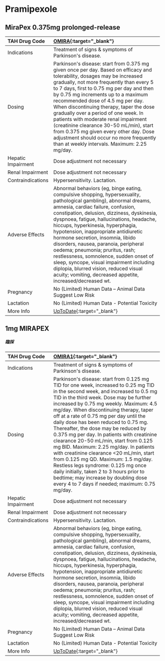 # Pramipexole

## MiraPex 0.375mg prolonged-release

| TAH Drug Code      | [OMIRA](https://www.tahsda.org.tw/drugs/hissearch.php?drug_code=OMIRA){:target="_blank"}                                                                                                                                                                                                                                                                                                                                                                                                                                                                                                                                                     |
|:-------------------|:---------------------------------------------------------------------------------------------------------------------------------------------------------------------------------------------------------------------------------------------------------------------------------------------------------------------------------------------------------------------------------------------------------------------------------------------------------------------------------------------------------------------------------------------------------------------------------------------------------------------------------------------|
| Indications        | Treatment of signs & symptoms of Parkinson's disease.                                                                                                                                                                                                                                                                                                                                                                                                                                                                                                                                                                                        |
| Dosing             | Parkinson's disease: start from 0.375 mg given once per day. Based on efficacy and tolerability, dosages may be increased gradually, not more frequently than every 5 to 7 days, first to 0.75 mg per day and then by 0.75 mg increments up to a maximum recommended dose of 4.5 mg per day. When discontinuing therapy, taper the dose gradually over a period of one week. In patients with moderate renal impairment (creatinine clearance 30-50 mL/min), start from 0.375 mg given every other day. Dose adjustment should occur no more frequently than at weekly intervals. Maximum: 2.25 mg/day.                                      |
| Hepatic Impairment | Dose adjustment not necessary                                                                                                                                                                                                                                                                                                                                                                                                                                                                                                                                                                                                                |
| Renal Impairment   | Dose adjustment not necessary                                                                                                                                                                                                                                                                                                                                                                                                                                                                                                                                                                                                                |
| Contraindications  | Hypersensitivity. Lactation.                                                                                                                                                                                                                                                                                                                                                                                                                                                                                                                                                                                                                 |
| Adverse Effects    | Abnormal behaviors (eg, binge eating, compulsive shopping, hypersexuality, pathological gambling), abnormal dreams, amnesia, cardiac failure, confusion, constipation, delusion, dizziness, dyskinesia, dyspnoea, fatigue, hallucinations, headache, hiccups, hyperkinesia, hyperphagia, hypotension, inappropriate antidiuretic hormone secretion, insomnia, libido disorders, nausea, paranoia, peripheral oedema; pneumonia; pruritus, rash; restlessness, somnolence, sudden onset of sleep, syncope, visual impairment including diplopia, blurred vision, reduced visual acuity; vomiting, decreased appetite, increased/decreased wt. |
| Pregnancy          | No (Limited) Human Data – Animal Data Suggest Low Risk                                                                                                                                                                                                                                                                                                                                                                                                                                                                                                                                                                                       |
| Lactation          | No (Limited) Human Data - Potential Toxicity                                                                                                                                                                                                                                                                                                                                                                                                                                                                                                                                                                                                 |
| More Info          | [UpToDate](https://www.uptodate.com/contents/pramipexole-drug-information){:target="_blank"}                                                                                                                                                                                                                                                                                                                                                                                                                                                                                                                                                 |

## 1mg MIRAPEX

##### 臨採

| TAH Drug Code      | [OMIRA1](https://www.tahsda.org.tw/drugs/hissearch.php?drug_code=OMIRA1){:target="_blank"}                                                                                                                                                                                                                                                                                                                                                                                                                                                                                                                                                                                                                                                                                                |
|:-------------------|:------------------------------------------------------------------------------------------------------------------------------------------------------------------------------------------------------------------------------------------------------------------------------------------------------------------------------------------------------------------------------------------------------------------------------------------------------------------------------------------------------------------------------------------------------------------------------------------------------------------------------------------------------------------------------------------------------------------------------------------------------------------------------------------|
| Indications        | Treatment of signs & symptoms of Parkinson's disease.                                                                                                                                                                                                                                                                                                                                                                                                                                                                                                                                                                                                                                                                                                                                     |
| Dosing             | Parkinson's disease: start from 0.125 mg TID for one week, increased to 0.25 mg TID in the second week, and increased to 0.5 mg TID in the third week. Dose may be further increased by 0.75 mg weekly. Maximum: 4.5 mg/day. When discontinuing therapy, taper off at a rate of 0.75 mg per day until the daily dose has been reduced to 0.75 mg. Thereafter, the dose may be reduced by 0.375 mg per day. In patients with creatinine clearance 20-50 mL/min, start from 0.125 mg BID. Maximum: 2.25 mg/day. In patients with creatinine clearance <20 mL/min, start from 0.125 mg QD. Maximum: 1.5 mg/day. Restless legs syndrome: 0.125 mg once daily initially, taken 2 to 3 hours prior to bedtime; may increase by doubling dose every 4 to 7 days if needed; maximum: 0.75 mg/day. |
| Hepatic Impairment | Dose adjustment not necessary                                                                                                                                                                                                                                                                                                                                                                                                                                                                                                                                                                                                                                                                                                                                                             |
| Renal Impairment   | Dose adjustment not necessary                                                                                                                                                                                                                                                                                                                                                                                                                                                                                                                                                                                                                                                                                                                                                             |
| Contraindications  | Hypersensitivity. Lactation.                                                                                                                                                                                                                                                                                                                                                                                                                                                                                                                                                                                                                                                                                                                                                              |
| Adverse Effects    | Abnormal behaviors (eg, binge eating, compulsive shopping, hypersexuality, pathological gambling), abnormal dreams, amnesia, cardiac failure, confusion, constipation, delusion, dizziness, dyskinesia, dyspnoea, fatigue, hallucinations, headache, hiccups, hyperkinesia, hyperphagia, hypotension, inappropriate antidiuretic hormone secretion, insomnia, libido disorders, nausea, paranoia, peripheral oedema; pneumonia; pruritus, rash; restlessness, somnolence, sudden onset of sleep, syncope, visual impairment including diplopia, blurred vision, reduced visual acuity; vomiting, decreased appetite, increased/decreased wt.                                                                                                                                              |
| Pregnancy          | No (Limited) Human Data – Animal Data Suggest Low Risk                                                                                                                                                                                                                                                                                                                                                                                                                                                                                                                                                                                                                                                                                                                                    |
| Lactation          | No (Limited) Human Data - Potential Toxicity                                                                                                                                                                                                                                                                                                                                                                                                                                                                                                                                                                                                                                                                                                                                              |
| More Info          | [UpToDate](https://www.uptodate.com/contents/pramipexole-drug-information){:target="_blank"}                                                                                                                                                                                                                                                                                                                                                                                                                                                                                                                                                                                                                                                                                              |

